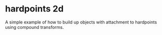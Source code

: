# hardpoints 2d
A simple example of how to build up objects with attachment to hardpoints using compound transforms.